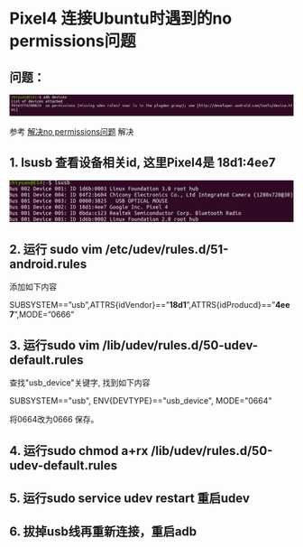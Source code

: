 # Pixel4 连接Ubuntu时遇到的no permissions问题

## 问题：
![](./adb_devices_no_permissions.png)

参考 [解决no permissions问题](https://blog.csdn.net/cgx090902/article/details/73863481) 解决

## 1. lsusb 查看设备相关id, 这里Pixel4是 18d1:4ee7

![](./adb_devices_lsusb.png)

## 2. 运行 sudo vim /etc/udev/rules.d/51-android.rules

添加如下内容 

SUBSYSTEM==”usb”,ATTRS{idVendor}==”**18d1**”,ATTRS{idProducd}==”**4ee7**”,MODE=”0666”

## 3. 运行sudo vim /lib/udev/rules.d/50-udev-default.rules

查找"usb_device"关键字, 找到如下内容

SUBSYSTEM=="usb", ENV{DEVTYPE}=="usb_device", MODE="0664"

将0664改为0666 保存。

## 4. 运行sudo chmod a+rx /lib/udev/rules.d/50-udev-default.rules

## 5. 运行sudo service udev restart 重启udev

## 6. 拔掉usb线再重新连接，重启adb
